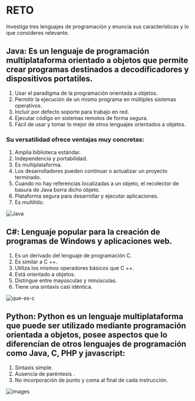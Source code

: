 # RETO
Investiga tres lenguajes de programación y enuncia sus características y lo que consideres relevante.

##  Java: Es un lenguaje de programación multiplataforma orientado a objetos que permite crear programas destinados a decodificadores y dispositivos portatiles.
1. Usar el paradigma de la programación orientada a objetos.
2. Permitir la ejecución de un mismo programa en múltiples sistemas operativos.
3. Incluir por defecto soporte para trabajo en red.
4. Ejecutar código en sistemas remotos de forma segura.
5. Fácil de usar y tomar lo mejor de otros lenguajes orientados a objetos.

### Su versatilidad ofrece ventajas muy concretas:

1. Amplia biblioteca estándar.
2. Independencia y portabilidad.
3. Es multiplataforma.
4. Los desarrolladores pueden continuar o actualizar un proyecto terminado.
5. Cuando no hay referencias localizadas a un objeto, el recolector de basura de Java borra dicho objeto.
6. Plataforma segura para desarrollar y ejecutar aplicaciones.
7. Es multihilo.

![Java](https://user-images.githubusercontent.com/85717673/157911118-126879b8-6e60-43dd-84fb-b654c7eaeaf5.jpg)

## C#: Lenguaje popular para la creación de programas de Windows y aplicaciones web.
1. Es un derivado del lenguaje de programación C.
2. Es similar a C ++.
3. Utiliza los mismos operadores básicos que C ++.
4. Está orientado a objetos.
5. Distingue entre mayúsculas y minúsculas.
6. Tiene una sintaxis casi idéntica.

![que-es-c](https://user-images.githubusercontent.com/85717673/157911340-501ebc13-7168-4b10-8ff9-57017e2250f1.jpg)

##  Python: Python es un lenguaje multiplataforma que puede ser utilizado mediante programación orientada a objetos, posee aspectos que lo diferencían de otros lenguajes de programación como Java, C, PHP y javascript:
1. Sintaxis simple.
2. Ausencia de paréntesis .
3. No incorporación de punto y coma al final de cada instrucción.

![images](https://user-images.githubusercontent.com/85717673/157911568-e85da4fc-3ee5-48cf-84a9-3ea8f5bd781c.jpg)



